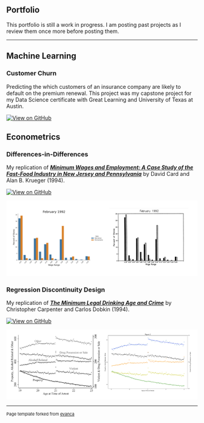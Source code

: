 ## Portfolio

This portfolio is still a work in progress. I am posting past projects as I review them once more before posting them.

---
## Machine Learning

### Customer Churn

Predicting the which customers of an insurance company are likely to default on the premium renewal. This project was my capstone project for my Data Science certificate with Great Learning and University of Texas at Austin.

[![View on GitHub](https://img.shields.io/badge/GitHub-View_on_GitHub-blue?logo=GitHub)](https://github.com/davidhudson88/Customer_Churning_Classifier/blob/main/Captsone_InsurancePremiumRenewal_Final.ipynb)


## Econometrics

### Differences-in-Differences

My replication of [***Minimum Wages and Employment: A Case Study of the Fast-Food Industry in New Jersey and Pennsylvania***](https://davidcard.berkeley.edu/papers/njmin-aer.pdf) by David Card and Alan B. Krueger (1994).

[![View on GitHub](https://img.shields.io/badge/GitHub-View_on_GitHub-blue?logo=GitHub)](https://github.com/davidhudson88/Difference-in-Differences/blob/main/DiffnDiff.ipynb)

<img src="https://raw.githubusercontent.com/davidhudson88/Difference-in-Differences/main/figure1partareplication.PNG"/>


### Regression Discontinuity Design

My replication of [***The Minimum Legal Drinking Age and Crime***](https://www.ncbi.nlm.nih.gov/pmc/articles/PMC4477871/#SD1) by Christopher Carpenter and Carlos Dobkin (1994).

[![View on GitHub](https://img.shields.io/badge/GitHub-View_on_GitHub-blue?logo=GitHub)](https://github.com/davidhudson88/Carpenter_DopkinReplication/blob/main/MLDA%26Crime.ipynb)

<img src="https://raw.githubusercontent.com/davidhudson88/Carpenter_DopkinReplication/main/Images/MLDAnCrimeGraph1.PNG"/>

---
<p style="font-size:11px">Page template forked from <a href="https://github.com/evanca/quick-portfolio">evanca</a></p>
<!-- Remove above link if you don't want to attibute -->
